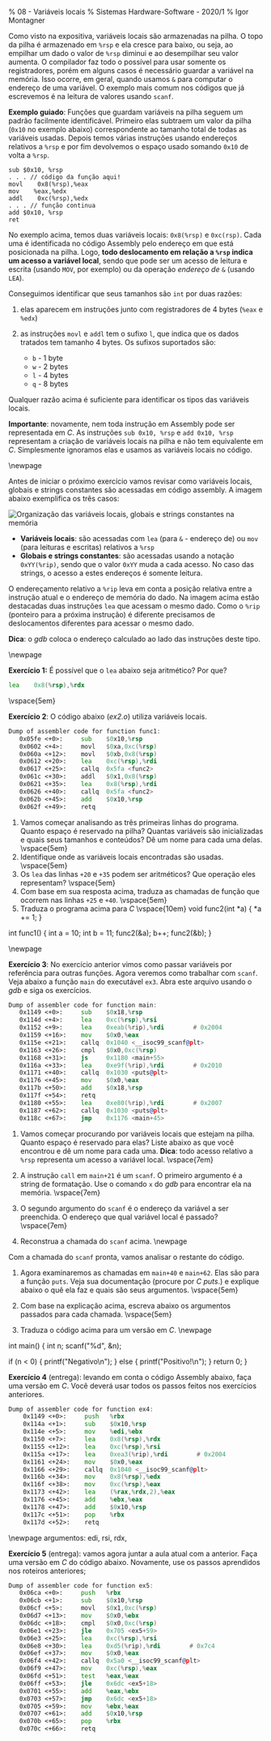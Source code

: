 % 08 - Variáveis locais
% Sistemas Hardware-Software - 2020/1
% Igor Montagner

Como visto na expositiva, variáveis locais são armazenadas na pilha. O topo da pilha é armazenado em `%rsp` e ela cresce para baixo, ou seja, ao empilhar um dado o valor de `%rsp` diminui e ao desempilhar seu valor aumenta. O compilador faz todo o possível para usar somente os registradores, porém em alguns casos é necessário guardar a variável na memória. Isso ocorre, em geral, quando usamos `&` para computar o endereço de uma variável. O exemplo mais comum nos códigos que já escrevemos é na leitura de valores usando `scanf`.

**Exemplo guiado**: Funções que guardam variáveis na pilha seguem um padrão facilmente identificável. Primeiro elas subtraem um valor da pilha (`0x10` no exemplo abaixo) correspondente ao tamanho total de todas as variáveis usadas. Depois temos várias instruções usando endereços relativos a `%rsp` e por fim devolvemos o espaço usado somando `0x10` de volta a `%rsp`.

```{asm}
sub $0x10, %rsp
. . . // código da função aqui!
movl    0x8(%rsp),%eax
mov    %eax,%edx
addl    0xc(%rsp),%edx
. . . // função continua
add $0x10, %rsp
ret
```

No exemplo acima, temos duas variáveis locais: `0x8(%rsp)` e `0xc(rsp)`. Cada uma é identificada no código Assembly pelo endereço em que está posicionada na pilha. Logo, **todo deslocamento em relação a `%rsp` indica um acesso a variável local**, sendo que pode ser um acesso de leitura e escrita (usando `MOV`, por exemplo) ou da operação _endereço de_ `&` (usando `LEA`).

Conseguimos identificar que seus tamanhos são `int` por duas razões:

1. elas aparecem em instruções junto com registradores de 4 bytes (`%eax` e `%edx`)
1. as instruções `movl` e `addl` tem o sufixo `l`, que indica que os dados tratados tem tamanho 4 bytes. Os sufixos suportados são:

   - `b` - 1 byte
   - `w` - 2 bytes
   - `l` - 4 bytes
   - `q` - 8 bytes

Qualquer razão acima é suficiente para identificar os tipos das variáveis locais.

**Importante**: novamente, nem toda instrução em Assembly pode ser representada em _C_. As instruções `sub 0x10, %rsp` e `add 0x10, %rsp` representam a criação de variáveis locais na pilha e não tem equivalente em _C_. Simplesmente ignoramos elas e usamos as variáveis locais no código.

\newpage

Antes de iniciar o próximo exercício vamos revisar como variáveis locais, globais e strings constantes são acessadas em código assembly. A imagem abaixo exemplifica os três casos:

![Organização das variáveis locais, globais e strings constantes na memória](pilha-rip.png)

- **Variáveis locais**: são acessadas com `lea` (para `&` - endereço de) ou `mov` (para leituras e escritas) relativos a `%rsp`
- **Globais e strings constantes**: são acessadas usando a notação `0xYY(%rip)`, sendo que o valor `0xYY` muda a cada acesso. No caso das strings, o acesso a estes endereços é somente leitura.

O endereçamento relativo a `%rip` leva em conta a posição relativa entre a instrução atual e o endereço de memória do dado. Na imagem acima estão destacadas duas instruções `lea` que acessam o mesmo dado. Como o `%rip` (ponteiro para a próxima instrução) é diferente precisamos de deslocamentos diferentes para acessar o mesmo dado.

**Dica**: o _gdb_ coloca o endereço calculado ao lado das instruções deste tipo.

\newpage

**Exercício 1:** É possível que o `lea` abaixo seja aritmético? Por que?

```asm
lea    0x8(%rsp),%rdx
```

\vspace{5em}

**Exercício 2**: O código abaixo (_ex2.o_) utiliza variáveis locais.

```asm
Dump of assembler code for function func1:
   0x05fe <+0>:	    sub    $0x10,%rsp
   0x0602 <+4>:	    movl   $0xa,0xc(%rsp)
   0x060a <+12>:	movl   $0xb,0x8(%rsp)
   0x0612 <+20>:	lea    0xc(%rsp),%rdi
   0x0617 <+25>:	callq  0x5fa <func2>
   0x061c <+30>:	addl   $0x1,0x8(%rsp)
   0x0621 <+35>:	lea    0x8(%rsp),%rdi
   0x0626 <+40>:	callq  0x5fa <func2>
   0x062b <+45>:	add    $0x10,%rsp
   0x062f <+49>:	retq

```

1. Vamos começar analisando as três primeiras linhas do programa. Quanto espaço é reservado na pilha? Quantas variáveis são inicializadas e quais seus tamanhos e conteúdos? Dê um nome para cada uma delas. \vspace{5em}
1. Identifique onde as variáveis locais encontradas são usadas. \vspace{5em}
1. Os `lea` das linhas `+20` e `+35` podem ser aritméticos? Que operação eles representam? \vspace{5em}
1. Com base em sua resposta acima, traduza as chamadas de função que ocorrem nas linhas `+25` e `+40`. \vspace{5em}
1. Traduza o programa acima para _C_ \vspace{10em}
   void func2(int *a) {
   *a += 1;
   }

int func1() {
int a = 10;
int b = 11;
func2(&a);
b++;
func2(&b);
}

\newpage

**Exercício 3**: No exercício anterior vimos como passar variáveis por referência para outras funções. Agora veremos como trabalhar com `scanf`. Veja abaixo a função `main` do executável `ex3`. Abra este arquivo usando o _gdb_ e siga os exercícios.

```asm
Dump of assembler code for function main:
   0x1149 <+0>:     sub    $0x18,%rsp
   0x114d <+4>:     lea    0xc(%rsp),%rsi
   0x1152 <+9>:     lea    0xeab(%rip),%rdi        # 0x2004
   0x1159 <+16>:    mov    $0x0,%eax
   0x115e <+21>:    callq  0x1040 <__isoc99_scanf@plt>
   0x1163 <+26>:    cmpl   $0x0,0xc(%rsp)
   0x1168 <+31>:    js     0x1180 <main+55>
   0x116a <+33>:    lea    0xe9f(%rip),%rdi        # 0x2010
   0x1171 <+40>:    callq  0x1030 <puts@plt>
   0x1176 <+45>:    mov    $0x0,%eax
   0x117b <+50>:    add    $0x18,%rsp
   0x117f <+54>:    retq
   0x1180 <+55>:    lea    0xe80(%rip),%rdi        # 0x2007
   0x1187 <+62>:    callq  0x1030 <puts@plt>
   0x118c <+67>:    jmp    0x1176 <main+45>
```

1. Vamos começar procurando por variáveis locais que estejam na pilha. Quanto espaço é reservado para elas? Liste abaixo as que você encontrou e dê um nome para cada uma. **Dica**: todo acesso relativo a `%rsp` representa um acesso a variável local. \vspace{7em}

1. A instrução `call` em `main+21` é um `scanf`. O primeiro argumento é a string de formatação. Use o comando `x` do _gdb_ para encontrar ela na memória. \vspace{7em}

1. O segundo argumento do `scanf` é o endereço da variável a ser preenchida. O endereço que qual variável local é passado? \vspace{7em}

1. Reconstrua a chamada do `scanf` acima. \newpage

Com a chamada do `scanf` pronta, vamos analisar o restante do código.

1. Agora examinaremos as chamadas em `main+40` e `main+62`. Elas são para a função `puts`. Veja sua documentação (procure por _C puts_.) e explique abaixo o quê ela faz e quais são seus argumentos. \vspace{5em}

1. Com base na explicação acima, escreva abaixo os argumentos passados para cada chamada. \vspace{5em}

1. Traduza o código acima para um versão em _C_. \newpage

int main() {
int n;
scanf("%d", &n);
  
 if (n < 0) {
printf("Negativo\n");
} else {
printf("Positivo!\n");
}
return 0;
}

**Exercício 4** (entrega): levando em conta o código Assembly abaixo, faça uma versão em _C_. Você deverá usar todos os passos feitos nos exercícios anteriores.

```asm
Dump of assembler code for function ex4:
    0x1149 <+0>:     push   %rbx
    0x114a <+1>:     sub    $0x10,%rsp
    0x114e <+5>:     mov    %edi,%ebx
    0x1150 <+7>:     lea    0x8(%rsp),%rdx
    0x1155 <+12>:    lea    0xc(%rsp),%rsi
    0x115a <+17>:    lea    0xea3(%rip),%rdi        # 0x2004
    0x1161 <+24>:    mov    $0x0,%eax
    0x1166 <+29>:    callq  0x1040 <__isoc99_scanf@plt>
    0x116b <+34>:    mov    0x8(%rsp),%edx
    0x116f <+38>:    mov    0xc(%rsp),%eax
    0x1173 <+42>:    lea    (%rax,%rdx,2),%eax
    0x1176 <+45>:    add    %ebx,%eax
    0x1178 <+47>:    add    $0x10,%rsp
    0x117c <+51>:    pop    %rbx
    0x117d <+52>:    retq
```

\newpage
argumentos: edi, rsi, rdx,

**Exercício 5** (entrega): vamos agora juntar a aula atual com a anterior. Faça uma versão em _C_ do código abaixo. Novamente, use os passos aprendidos nos roteiros anteriores;

```asm
Dump of assembler code for function ex5:
   0x06ca <+0>:	    push   %rbx
   0x06cb <+1>:	    sub    $0x10,%rsp
   0x06cf <+5>:	    movl   $0x1,0xc(%rsp)
   0x06d7 <+13>:	mov    $0x0,%ebx
   0x06dc <+18>:	cmpl   $0x0,0xc(%rsp)
   0x06e1 <+23>:	jle    0x705 <ex5+59>
   0x06e3 <+25>:	lea    0xc(%rsp),%rsi
   0x06e8 <+30>:	lea    0xd5(%rip),%rdi        # 0x7c4
   0x06ef <+37>:	mov    $0x0,%eax
   0x06f4 <+42>:	callq  0x5a0 <__isoc99_scanf@plt>
   0x06f9 <+47>:	mov    0xc(%rsp),%eax
   0x06fd <+51>:	test   %eax,%eax
   0x06ff <+53>:	jle    0x6dc <ex5+18>
   0x0701 <+55>:	add    %eax,%ebx
   0x0703 <+57>:	jmp    0x6dc <ex5+18>
   0x0705 <+59>:	mov    %ebx,%eax
   0x0707 <+61>:	add    $0x10,%rsp
   0x070b <+65>:	pop    %rbx
   0x070c <+66>:	retq
```
